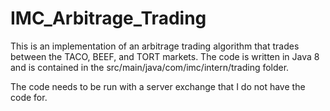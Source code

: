 # IMC_Arbitrage_Trading

This is an implementation of an arbitrage trading algorithm that trades between the TACO, BEEF, and TORT markets.
The code is written in Java 8 and is contained in the src/main/java/com/imc/intern/trading folder.

The code needs to be run with a server exchange that I do not have the code for.
